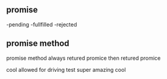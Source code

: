 ## promise
-pending
-fullfilled
-rejected

## promise method
promise method always retured promice
then retured promice


cool allowed for driving test super amazing
cool 